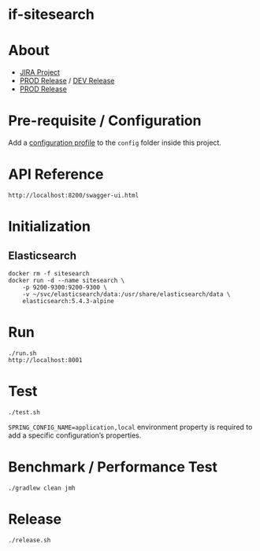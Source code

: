 if-sitesearch
=

# About

* [JIRA Project](http://jira/projects/SITESEARCH)
* [PROD Release]() / [DEV Release]()
* [PROD Release]()
    
# Pre-requisite / Configuration

Add a [configuration profile](https://docs.spring.io/spring-boot/docs/current/reference/html/boot-features-external-config.html#boot-features-external-config-profile-specific-properties) 
to the `config` folder inside this project.

# API Reference

    http://localhost:8200/swagger-ui.html

# Initialization

## Elasticsearch

    docker rm -f sitesearch
    docker run -d --name sitesearch \
        -p 9200-9300:9200-9300 \
        -v ~/svc/elasticsearch/data:/usr/share/elasticsearch/data \
        elasticsearch:5.4.3-alpine

# Run 

    ./run.sh
    http://localhost:8001
    
# Test

    ./test.sh

`SPRING_CONFIG_NAME=application,local` environment property is required to add a specific configuration’s properties.    

# Benchmark / Performance Test

    ./gradlew clean jmh

# Release

    ./release.sh